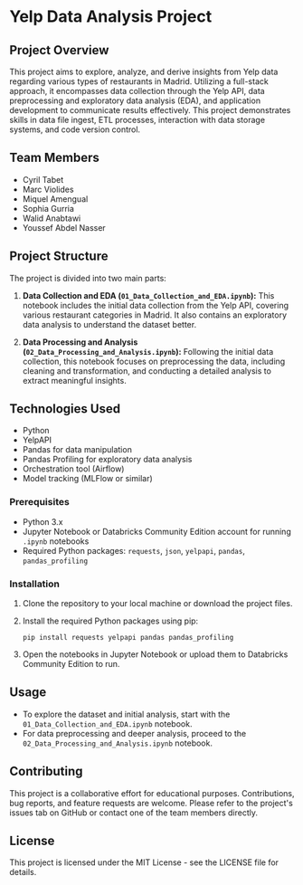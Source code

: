 # Yelp Data Analysis Project

## Project Overview

This project aims to explore, analyze, and derive insights from Yelp data regarding various types of restaurants in Madrid. Utilizing a full-stack approach, it encompasses data collection through the Yelp API, data preprocessing and exploratory data analysis (EDA), and application development to communicate results effectively. This project demonstrates skills in data file ingest, ETL processes, interaction with data storage systems, and code version control.

## Team Members

- Cyril Tabet
- Marc Violides
- Miquel Amengual
- Sophia Gurria
- Walid Anabtawi
- Youssef Abdel Nasser

## Project Structure

The project is divided into two main parts:

1. **Data Collection and EDA (`01_Data_Collection_and_EDA.ipynb`):** This notebook includes the initial data collection from the Yelp API, covering various restaurant categories in Madrid. It also contains an exploratory data analysis to understand the dataset better.

2. **Data Processing and Analysis (`02_Data_Processing_and_Analysis.ipynb`):** Following the initial data collection, this notebook focuses on preprocessing the data, including cleaning and transformation, and conducting a detailed analysis to extract meaningful insights.

## Technologies Used

- Python
- YelpAPI
- Pandas for data manipulation
- Pandas Profiling for exploratory data analysis
- Orchestration tool (Airflow)
- Model tracking (MLFlow or similar)



### Prerequisites

- Python 3.x
- Jupyter Notebook or Databricks Community Edition account for running `.ipynb` notebooks
- Required Python packages: `requests`, `json`, `yelpapi`, `pandas`, `pandas_profiling`

### Installation

1. Clone the repository to your local machine or download the project files.
2. Install the required Python packages using pip:

    ```
    pip install requests yelpapi pandas pandas_profiling
    ```

3. Open the notebooks in Jupyter Notebook or upload them to Databricks Community Edition to run.

## Usage

- To explore the dataset and initial analysis, start with the `01_Data_Collection_and_EDA.ipynb` notebook.
- For data preprocessing and deeper analysis, proceed to the `02_Data_Processing_and_Analysis.ipynb` notebook.

## Contributing

This project is a collaborative effort for educational purposes. Contributions, bug reports, and feature requests are welcome. Please refer to the project's issues tab on GitHub or contact one of the team members directly.

## License

This project is licensed under the MIT License - see the LICENSE file for details.
